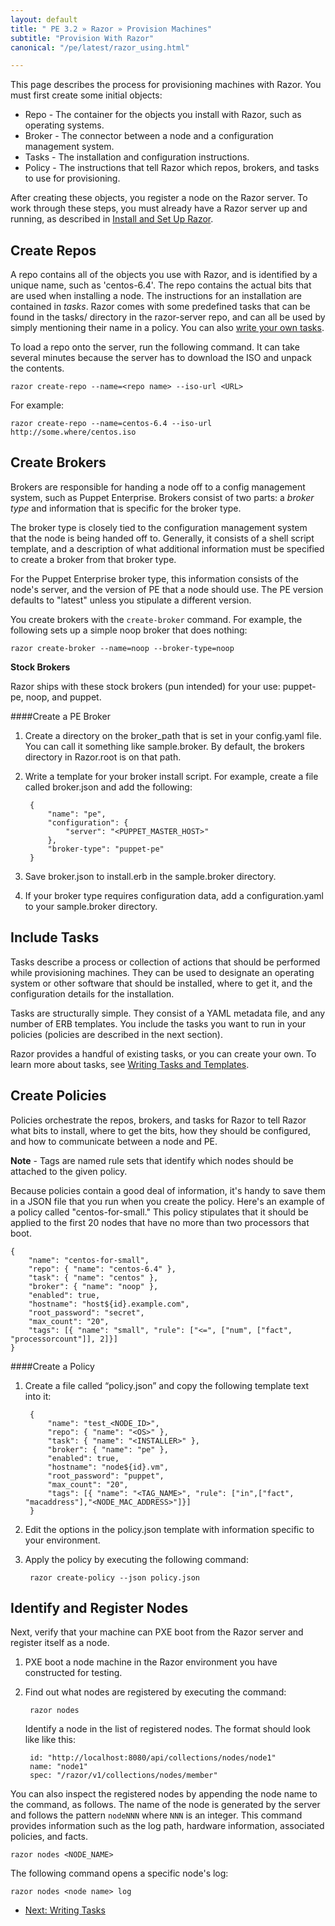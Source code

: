 ```yaml
---
layout: default
title: " PE 3.2 » Razor » Provision Machines"
subtitle: "Provision With Razor"
canonical: "/pe/latest/razor_using.html"

---
```


This page describes the process for provisioning machines with Razor. You must first create some initial objects: 

+ Repo - The container for the objects you install with Razor, such as operating systems.
+ Broker - The connector between a node and a configuration management system.
+ Tasks - The installation and configuration instructions. 
+ Policy - The instructions that tell Razor which repos, brokers, and tasks to use for provisioning.

After creating these objects, you register a node on the Razor server. To work through these steps, you must already have a Razor server up and running, as described in [Install and Set Up Razor](./razor_install.html).


Create Repos
-------------

A repo contains all of the objects you use with Razor, and is identified by a unique name, such as 'centos-6.4'. The repo contains the actual bits that are used when installing a node. The instructions for an installation are contained in *tasks*. Razor comes with some predefined tasks that can be found in the tasks/ directory in the razor-server repo, and can all be used by simply mentioning their name in a policy. You can also [write your own tasks](./razor_tasks.html). 

To load a repo onto the server, run the following command. It can take several minutes  because the server has to download the ISO and unpack the contents.

	razor create-repo --name=<repo name> --iso-url <URL>
	
For example:

	razor create-repo --name=centos-6.4 --iso-url http://some.where/centos.iso


Create Brokers
-------------

Brokers are responsible for handing a node off to a config management system, such as Puppet Enterprise. Brokers consist of two parts: a *broker type* and information that is specific for the broker type. 

The broker type is closely tied to the configuration management system that the node is being handed off to. Generally, it consists of a shell script template, and a description of what additional information must be specified to create a broker from that broker type.

For the Puppet Enterprise broker type, this information consists of the node's server, and the version of PE that a node should use. The PE version defaults to "latest" unless you stipulate a different version. 

You create brokers with the `create-broker` command. For example, the following sets up a simple noop broker that does nothing:

	razor create-broker --name=noop --broker-type=noop

**Stock Brokers**

Razor ships with these stock brokers (pun intended) for your use:  puppet-pe, noop, and puppet. 	

####Create a PE Broker

1. Create a directory on the broker_path that is set in your config.yaml file. You can call it something like sample.broker. By default, the brokers directory in Razor.root is on that path.
2. Write a template for your broker install script. For example, create a file called broker.json and add the following:

		{
			"name": "pe",
			"configuration": {
				"server": "<PUPPET_MASTER_HOST>"
			},
			"broker-type": "puppet-pe"
		}

3. Save broker.json to install.erb in the sample.broker directory. 

4. If your broker type requires configuration data, add a configuration.yaml to your sample.broker directory.


Include Tasks
-------------

Tasks describe a process or collection of actions that should be performed while provisioning machines. They can be used to designate an operating system or other software that should be installed, where to get it, and the configuration details for the installation.
 
Tasks are structurally simple. They consist of a YAML metadata file, and any number of ERB templates. You include the tasks you want to run in your policies (policies are described in the next section).

Razor provides a handful of existing tasks, or you can create your own. To learn more about tasks, see [Writing Tasks and Templates](./razor_tasks.html). 


Create Policies
-------------

Policies orchestrate the repos, brokers, and tasks for Razor to tell Razor what bits to install, where to get the bits, how they should be configured, and how to communicate between a node and PE.  

**Note** - Tags are named rule sets that identify which nodes should be attached to the given policy.

Because policies contain a good deal of information, it's handy to save them in a JSON file that you run when you create the policy. Here's an example of a policy called "centos-for-small." This policy stipulates that it should be applied to the first 20 nodes that have no more than two processors that boot. 

	{
		"name": "centos-for-small",
		"repo": { "name": "centos-6.4" },
		"task": { "name": "centos" },
		"broker": { "name": "noop" },
		"enabled": true,
		"hostname": "host${id}.example.com",
		"root_password": "secret",
		"max_count": "20",
		"tags": [{ "name": "small", "rule": ["<=", ["num", ["fact", "processorcount"]], 2]}]
	}

####Create a Policy

1. Create a file called “policy.json” and copy the following template text into it:

		{	
  			"name": "test_<NODE_ID>",
  			"repo": { "name": "<OS>" },
  			"task": { "name": "<INSTALLER>" },
  			"broker": { "name": "pe" },
  			"enabled": true,
  			"hostname": "node${id}.vm",
  			"root_password": "puppet",
  			"max_count": "20",
  			"tags": [{ "name": "<TAG_NAME>", "rule": ["in",["fact", "macaddress"],"<NODE_MAC_ADDRESS>"]}]
  		}

2. Edit the options in the policy.json template with information specific to  your environment. 
3. Apply the policy by executing the following command:

		razor create-policy --json policy.json


Identify and Register Nodes
-------------

Next, verify that your machine can PXE boot from the Razor server and register itself as a node.

1. PXE boot a node machine in the Razor environment you have constructed for testing.
2. Find out what nodes are registered by executing the command:

		razor nodes
		
	Identify a node in the list of registered nodes. The format should look like like this:

		id: "http://localhost:8080/api/collections/nodes/node1"
		name: "node1"                                            
		spec: "/razor/v1/collections/nodes/member" 

You can also inspect the registered nodes by appending the node name to the command, as follows. The name of the node is generated by the server and follows the pattern `nodeNNN` where `NNN` is an integer. This command provides information such as the log path, hardware information, associated policies, and facts. 

	razor nodes <NODE_NAME>


The following command opens a specific node's log:

	razor nodes <node name> log 


- [Next: Writing Tasks](./razor_tasks.html)


